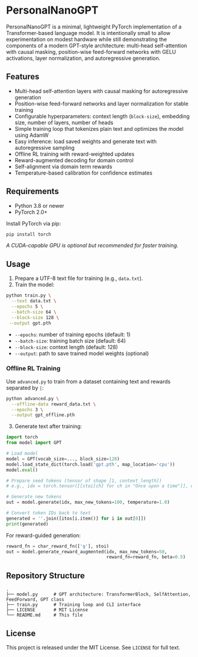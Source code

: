 # PersonalNanoGPT

PersonalNanoGPT is a minimal, lightweight PyTorch implementation of a Transformer-based language model. It is intentionally small to allow experimentation on modest hardware while still demonstrating the components of a modern GPT-style architecture: multi-head self-attention with causal masking, position-wise feed-forward networks with GELU activations, layer normalization, and autoregressive generation.

## Features

- Multi-head self-attention layers with causal masking for autoregressive generation  
- Position-wise feed-forward networks and layer normalization for stable training  
- Configurable hyperparameters: context length (`block-size`), embedding size, number of layers, number of heads
- Simple training loop that tokenizes plain text and optimizes the model using AdamW
- Easy inference: load saved weights and generate text with autoregressive sampling
- Offline RL training with reward-weighted updates
- Reward-augmented decoding for domain control
- Self-alignment via domain term rewards
- Temperature-based calibration for confidence estimates

## Requirements

- Python 3.8 or newer  
- PyTorch 2.0+  

Install PyTorch via pip:

```bash
pip install torch
```

*A CUDA-capable GPU is optional but recommended for faster training.*

## Usage

1. Prepare a UTF-8 text file for training (e.g., `data.txt`).  
2. Train the model:

```bash
python train.py \
  --text data.txt \
  --epochs 5 \
  --batch-size 64 \
  --block-size 128 \
 --output gpt.pth
```

- `--epochs`: number of training epochs (default: 1)  
- `--batch-size`: training batch size (default: 64)  
- `--block-size`: context length (default: 128)  
- `--output`: path to save trained model weights (optional)

### Offline RL Training

Use `advanced.py` to train from a dataset containing text and rewards separated by `|`:

```bash
python advanced.py \
  --offline-data reward_data.txt \
  --epochs 3 \
  --output gpt_offline.pth
```

3. Generate text after training:

```python
import torch
from model import GPT

# Load model
model = GPT(vocab_size=..., block_size=128)
model.load_state_dict(torch.load('gpt.pth', map_location='cpu'))
model.eval()

# Prepare seed tokens (tensor of shape [1, context_length])
# e.g., idx = torch.tensor([[stoi[ch] for ch in "Once upon a time"]], dtype=torch.long)

# Generate new tokens
out = model.generate(idx, max_new_tokens=100, temperature=1.0)

# Convert token IDs back to text
generated = ''.join([itos[i.item()] for i in out[0]])
print(generated)
```

For reward-guided generation:

```python
reward_fn = char_reward_fn(['g'], stoi)
out = model.generate_reward_augmented(idx, max_new_tokens=50,
                                      reward_fn=reward_fn, beta=0.5)
```

## Repository Structure

```
.
├── model.py      # GPT architecture: TransformerBlock, SelfAttention, FeedForward, GPT class
├── train.py      # Training loop and CLI interface
├── LICENSE       # MIT License
└── README.md     # This file
```

## License

This project is released under the MIT License. See `LICENSE` for full text.
